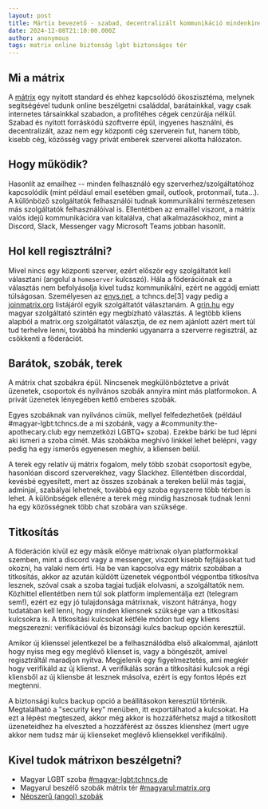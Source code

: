 ```yaml
---
layout: post
title: Mártix bevezető - szabad, decentralizált kommunikáció mindenkinek
date: 2024-12-08T21:10:00.000Z
author: anonymous
tags: matrix online biztonság lgbt biztonságos tér
---
```

## Mi a mátrix

A [mátrix](https://matrix.org) egy nyitott standard és ehhez kapcsolódó ökoszisztéma, melynek
segítségével tudunk online beszélgetni családdal, barátainkkal, vagy csak
internetes társainkkal szabadon, a profitéhes cégek cenzúrája nélkül. Szabad
és nyitott forráskódú szoftverre épül, ingyenes használni, és decentralizált,
azaz nem egy központi cég szerverein fut, hanem több, kisebb cég, közösség
vagy privát emberek szerverei alkotta hálózaton.

## Hogy működik?

Hasonlít az emailhez -- minden felhasználó egy szerverhez/szolgáltatóhoz
kapcsolódik (mint például email esetében gmail, outlook, protonmail, tuta...).
A különböző szolgáltatók felhasználói tudnak kommunikálni természetesen más
szolgáltatók felhasználóival is. Ellentétben az emaillel viszont, a mátrix
valós idejű kommunikációra van kitalálva, chat alkalmazásokhoz, mint a Discord,
Slack, Messenger vagy Microsoft Teams jobban hasonlít.

## Hol kell regisztrálni?

Mivel nincs egy központi szerver, ezért először egy szolgáltatót kell
választani (angolul a `homeserver` kulcsszó). Hála a föderációnak ez a
választás nem befolyásolja kivel tudsz kommunikálni, ezért ne aggódj
emiatt túlságosan. Személyesen az [envs.net](https://element.envs.net/), a tchncs.de[3] vagy pedig
a [joinmatrix.org](https://tchncs.de/matrix) listájáról egyik szolgáltatót választanám. A [grin.hu](servers.joinmatrix.org)
egy magyar szolgáltató szintén egy megbízható választás. A legtöbb kliens
alapból a matrix.org szolgáltatót választja, de ez nem ajánlott azért mert
túl tud terhelve lenni, továbbá ha mindenki ugyanarra a szerverre regisztrál,
az csökkenti a föderációt.

## Barátok, szobák, terek

A mátrix chat szobákra épül. Nincsenek megkülönböztetve a privát üzenetek,
csoportok és nyilvános szobák annyira mint más platformokon. A privát üzenetek
lényegében kettő emberes szobák.

Egyes szobáknak van nyilvános címük, mellyel felfedezhetőek (például
#magyar-lgbt:tchncs.de a mi szobánk, vagy a #community:the-apothecary.club egy
nemzetközi LGBTQ+ szoba). Ezekbe bárki be tud lépni aki ismeri a szoba címét.
Más szobákba meghívó linkkel lehet belépni, vagy pedig ha egy ismerős egyenesen
meghív, a kliensen belül.

A terek egy relatív új mátrix fogalom, mely több szobát csoportosít egybe,
hasonlóan discord szerverekhez, vagy Slackhez. Ellentétben discorddal,
kevésbé egyesített, mert az összes szobának a tereken belül más tagjai,
adminjai, szabályai lehetnek, továbbá egy szoba egyszerre több térben is lehet.
A különbségek ellenére a terek még mindig hasznosak tudnak lenni ha egy
közösségnek több chat szobára van szüksége.

## Titkosítás

A föderáción kívül ez egy másik előnye mátrixnak olyan platformokkal szemben,
mint a discord vagy a messenger, viszont kisebb fejfájásokat tud okozni, ha
valaki nem érti. Ha be van kapcsolva egy mátrix szobában a titkosítás, akkor
az azután küldött üzenetek végpontból végpontba titkosítva lesznek, szóval
csak a szoba tagjai tudják elolvasni, a szolgáltatók nem. Közhittel ellentétben
nem túl sok platform implementálja ezt (telegram sem!), ezért ez egy jó
tulajdonsága mátrixnak, viszont hátránya, hogy tudatában kell lenni, hogy
minden kliensnek szüksége van a titkosítási kulcsokra is. A titkosítási
kulcsokat kétféle módon tud egy kliens megszerezni: verifikációval és
bizonsági kulcs backup opción keresztül.

Amikor új klienssel jelentkezel be a felhasználódba első alkalommal,
ajánlott hogy nyiss meg egy meglévő klienset is, vagy a böngészőt, amivel
regisztráltál maradjon nyitva. Megjelenik egy figyelmeztetés, ami megkér
hogy verifikáld az új klienst. A verifikálás során a titkosítási kulcsok
a régi kliensből az új kliensbe át lesznek másolva, ezért is egy fontos lépés
ezt megtenni.

A biztonsági kulcs backup opció a beállításokon keresztül történik.
Megtalálható a "security key" menüben, itt exportálhatod a kulcsokat.
Ha ezt a lépést megteszed, akkor még akkor is hozzáférhetsz majd a titkosított
üzeneteidhez ha elveszted a hozzáférést az összes klienshez (mert ugye akkor
nem tudsz már új klienseket meglévő kliensekkel verifikálni).

## Kivel tudok mátrixon beszélgetni?

- Magyar LGBT szoba [#magyar-lgbt:tchncs.de](https://matrix.to/#/#magyar-lgbt:tchncs.de)
- Magyarul beszélő szobák mátrix tér [#magyarul:matrix.org](https://matrix.to/#/#magyarul:matrix.org)
- [Népszerű (angol) szobák](https://joinmatrix.org/guide/popular-rooms/)
